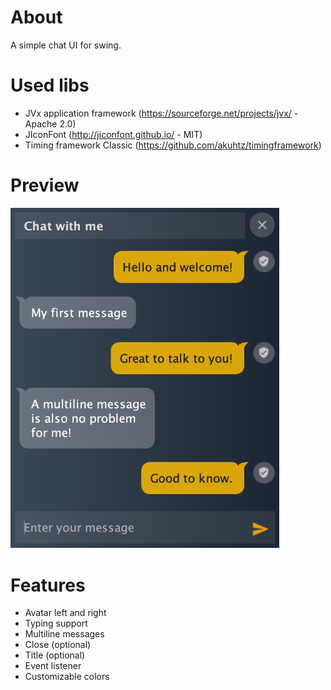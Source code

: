 # About

A simple chat UI for swing.

# Used libs

* JVx application framework (https://sourceforge.net/projects/jvx/ - Apache 2.0)
* JIconFont (http://jiconfont.github.io/ - MIT)
* Timing framework Classic (https://github.com/akuhtz/timingframework)

# Preview

<img src="readme_files/chat.png" width="430" />

# Features

* Avatar left and right
* Typing support
* Multiline messages
* Close (optional)
* Title (optional)
* Event listener
* Customizable colors
